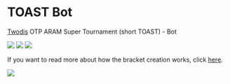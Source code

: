 # TOAST Bot
[Twodis](https://x.com/Twodi_wav) OTP ARAM Super Tournament (short TOAST) - Bot

![](https://img.shields.io/badge/Editor-Visual%20Studio%20/%20Code-blueviolet?style=for-the-badge&logo=visualstudio)
![](https://img.shields.io/badge/Code-JavaScript%20/%20TypeScript-blueviolet?style=for-the-badge&logo=javascript)
![](https://img.shields.io/badge/Code-NodeJS-blueviolet?style=for-the-badge&logo=nodedotjs)

If you want to read more about how the bracket creation works, click [here](https://github.com/timfernix/TOAST/blob/main/howitworks.md).

![](https://cdn.discordapp.com/banners/1352990271125590106/a_f9296b4eec334bc38c45097e097de45a.gif?size=1024)
